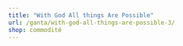 ```yaml
---
title: "With God All things Are Possible"
url: /ganta/with-god-all-things-are-possible-3/
shop: commodité
---
```

